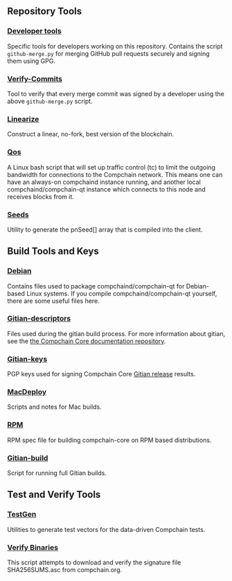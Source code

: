 Repository Tools
---------------------

### [Developer tools](/contrib/devtools) ###
Specific tools for developers working on this repository.
Contains the script `github-merge.py` for merging GitHub pull requests securely and signing them using GPG.

### [Verify-Commits](/contrib/verify-commits) ###
Tool to verify that every merge commit was signed by a developer using the above `github-merge.py` script.

### [Linearize](/contrib/linearize) ###
Construct a linear, no-fork, best version of the blockchain.

### [Qos](/contrib/qos) ###

A Linux bash script that will set up traffic control (tc) to limit the outgoing bandwidth for connections to the Compchain network. This means one can have an always-on compchaind instance running, and another local compchaind/compchain-qt instance which connects to this node and receives blocks from it.

### [Seeds](/contrib/seeds) ###
Utility to generate the pnSeed[] array that is compiled into the client.

Build Tools and Keys
---------------------

### [Debian](/contrib/debian) ###
Contains files used to package compchaind/compchain-qt
for Debian-based Linux systems. If you compile compchaind/compchain-qt yourself, there are some useful files here.

### [Gitian-descriptors](/contrib/gitian-descriptors) ###
Files used during the gitian build process. For more information about gitian, see the [the Compchain Core documentation repository](https://github.com/compchain-core/docs).

### [Gitian-keys](/contrib/gitian-keys)
PGP keys used for signing Compchain Core [Gitian release](/doc/release-process.md) results.

### [MacDeploy](/contrib/macdeploy) ###
Scripts and notes for Mac builds. 

### [RPM](/contrib/rpm) ###
RPM spec file for building compchain-core on RPM based distributions.

### [Gitian-build](/contrib/gitian-build.sh) ###
Script for running full Gitian builds.

Test and Verify Tools 
---------------------

### [TestGen](/contrib/testgen) ###
Utilities to generate test vectors for the data-driven Compchain tests.

### [Verify Binaries](/contrib/verifybinaries) ###
This script attempts to download and verify the signature file SHA256SUMS.asc from compchain.org.
